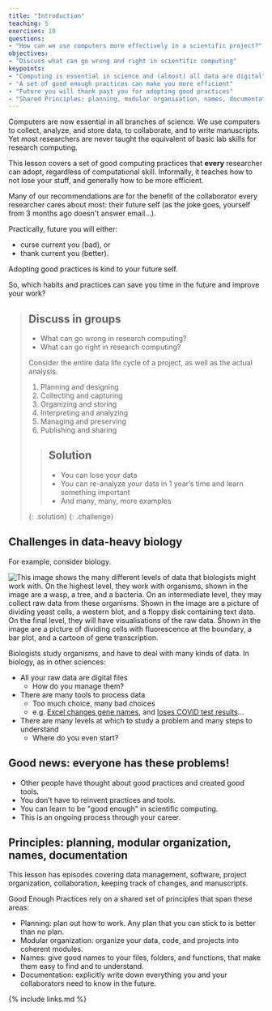 ```yaml
---
title: "Introduction"
teaching: 5
exercises: 10
questions:
- "How can we use computers more effectively in a scientific project?"
objectives:
- "Discuss what can go wrong and right in scientific computing"
keypoints:
- "Computing is essential in science and (almost) all data are digital"
- "A set of good enough practices can make you more efficient"
- "Future you will thank past you for adopting good practices"
- "Shared Principles: planning, modular organisation, names, documentation"
---
```


Computers are now essential in all branches of science.
We use computers to collect, analyze, and store data, to collaborate, and to write manuscripts.
Yet most researchers are never taught the equivalent of basic lab skills for research computing.

This lesson covers a set of good computing practices that **every** researcher can adopt,
regardless of computational skill.
Informally, it teaches how to not lose your stuff, and generally how to be more efficient.

Many of our recommendations are for the benefit of the collaborator every researcher cares about most:
their future self (as the joke goes, yourself from 3 months ago doesn't answer email…).

Practically, future you will either:
  - curse current you (bad), or
  - thank current you (better).

Adopting good practices is kind to your future self.

So, which habits and practices can save you time in the future and improve your work?


> ## Discuss in groups
>
> * What can go wrong in research computing?
> * What can go right in research computing?
>
> Consider the entire data life cycle of a project, as well as the actual analysis.
> 
> 1. Planning and designing
> 2. Collecting and capturing
> 3. Organizing and storing
> 4. Interpreting and analyzing
> 5. Managing and preserving
> 6. Publishing and sharing
>
>> ## Solution
>>
>> *   You can lose your data
>> *   You can re-analyze your data in 1 year’s
>>     time and learn something important
>> *   And many, many, more examples
>>
> {: .solution}
{: .challenge}


## Challenges in data-heavy biology

For example, consider biology.

![This image shows the many different levels of data that biologists might work with. On the highest level, they work with organisms, shown in the image are a wasp, a tree, and a bacteria. On an intermediate level, they may collect raw data from these organisms. Shown in the image are a picture of dividing yeast cells, a western blot, and a floppy disk containing text data. On the final level, they will have visualisations of the raw data. Shown in the image are a picture of dividing cells with fluorescence at the boundary, a bar plot, and a cartoon of gene transcription.](../fig/ew-intro.png)

Biologists study organisms, and have to deal with many kinds of data.
In biology, as in other sciences:

- All your raw data are digital files
    - How do you manage them?
- There are many tools to process data
    - Too much choice, many bad choices
    - e.g. [Excel changes gene names](https://doi.org/10.1186/s13059-016-1044-7), and [loses COVID test results](https://www.bbc.co.uk/news/technology-54423988)...
- There are many levels at which to study a problem and many steps to understand
    - Where do you even start?

## Good news: everyone has these problems!

- Other people have thought about good practices and created good tools.
- You don’t have to reinvent practices and tools.
- You can learn to be "good enough" in scientific computing.
- This is an ongoing process through your career.

## Principles: planning, modular organization, names, documentation

This lesson has episodes covering data management, software, project organization, collaboration, keeping track of changes, and manuscripts.

Good Enough Practices rely on a shared set of principles that span these areas:

- Planning: plan out how to work. Any plan that you can stick to is better than no plan.
- Modular organization: organize your data, code, and projects into coherent modules.
- Names: give good names to your files, folders, and functions, that make them easy to find and to understand.
- Documentation: explicitly write down everything you and your collaborators need to know in the future.

{% include links.md %}

